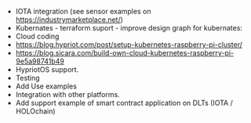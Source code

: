 * IOTA integration (see sensor examples on https://industrymarketplace.net/) 
* Kubernates - terraform suport - improve design graph for kubernates: 
* Cloud coding
* https://blog.hypriot.com/post/setup-kubernetes-raspberry-pi-cluster/
* https://blog.sicara.com/build-own-cloud-kubernetes-raspberry-pi-9e5a98741b49
* HypriotOS support. 
* Testing 
* Add Use examples
* Integration with other platforms.
* Add support example of smart contract application on DLTs (IOTA / HOLOchain) 

